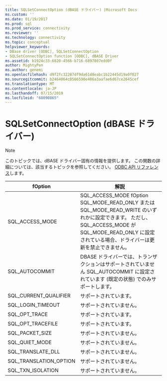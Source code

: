 ```yaml
---
title: SQLSetConnectOption (dBASE ドライバー) |Microsoft Docs
ms.custom: ''
ms.date: 01/19/2017
ms.prod: sql
ms.prod_service: connectivity
ms.reviewer: ''
ms.technology: connectivity
ms.topic: conceptual
helpviewer_keywords:
- DBase driver [ODBC], SQLSetConnectOption
- SQLSetConnectOption function [ODBC], dBASE Driver
ms.assetid: b1924c33-6820-4566-b716-6897807edd0f
author: MightyPen
ms.author: genemi
ms.openlocfilehash: d9f2fc32287df9da61d8eabc1b22445d19a0f027
ms.sourcegitcommit: b2464064c0566590e486a3aafae6d67ce2645cef
ms.translationtype: MT
ms.contentlocale: ja-JP
ms.lasthandoff: 07/15/2019
ms.locfileid: "68090865"
---
```

# <a name="sqlsetconnectoption-dbase-driver"></a>SQLSetConnectOption (dBASE ドライバー)
> [!NOTE]  
>  このトピックでは、dBASE ドライバー固有の情報を提供します。 この関数の詳細については、該当するトピックを参照してください。 [ODBC API リファレンス](../../odbc/reference/syntax/odbc-api-reference.md)します。  
  
|fOption|解説|  
|-------------|-------------|  
|SQL_ACCESS_MODE|SQL_ACCESS_MODE fOption SQL_MODE_READ_ONLY または SQL_MODE_READ_WRITE のいずれかに設定できます。 ただし、SQL_ACCESS_MODE が SQL_MODE_READ_ONLY に設定されている場合、ドライバーは更新を禁止できません。|  
|SQL_AUTOCOMMIT|DBASE ドライバーでは、トランザクションはサポートされていません SQL_AUTOCOMMIT に設定されています (既定の状態) でのみサポートします。|  
|SQL_CURRENT_QUALIFIER|サポートされています。|  
|SQL_LOGIN_TIMEOUT|サポートされていません。|  
|SQL_OPT_TRACE|サポートされています。|  
|SQL_OPT_TRACEFILE|サポートされています。|  
|SQL_PACKET_SIZE|サポートされていません。|  
|SQL_QUIET_MODE|サポートされていません。|  
|SQL_TRANSLATE_DLL|サポートされていません。|  
|SQL_TRANSLATION_OPTION|サポートされていません。|  
|SQL_TXN_ISOLATION|サポートされていません。|
